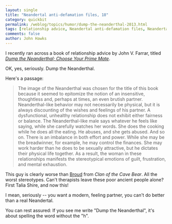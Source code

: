 ```yaml
---
layout: single 
title: "Neandertal anti-defamation files, 18" 
category: quickbit
permalink: /weblog/topics/humor/dump-the-neanderthal-2013.html
tags: [relationship advice, Neandertal anti-defamation files, Neandertals, psychology] 
comments: false 
author: John Hawks 
---
```


I recently ran across a book of relationship advice by John V. Farrar, titled <a href="http://www.amazon.com/gp/product/B008N0P5TU/ref=as_li_ss_tl?ie=UTF8&tag=johnhawksanth-20&linkCode=as2&camp=1789&creative=390957&creativeASIN=B008N0P5TU"><em>Dump the Neanderthal; Choose Your Prime Mate</em></a>. 

OK, yes, seriously. Dump the Neanderthal. 

Here's a passage: 

<blockquote>The image of the Neanderthal was chosen for the title of this book because it seemed to epitomize the notion of an insensitive, thoughtless and, perhaps at times, an even brutish partner. Neanderthal-like behavior may not necessarily be physical, but it is always discounting of the wishes and feelings of his partner. A dysfunctional, unhealthy relationship does not exhibit either fairness or balance. The Neanderthal-like male says whatever he feels like saying, while she carefully watches her words. She does the cooking while he does all the eating. He abuses, and she gets abused. And so on. There is an imbalance in both effort and power. While she may be the breadwinner, for example, he may control the finances. She may work harder than he does to be sexually attractive, but he dictates their physical life together. As a result, the woman in these relationships manifests the stereotypical emotions of guilt, frustration, and mental exhaustion.</blockquote>

This guy is clearly worse than <a href="http://en.wikipedia.org/wiki/The_Clan_of_the_Cave_Bear">Broud</a> from <em>Clan of the Cave Bear</em>. All the worst stereotypes. Can't therapists leave these poor ancient people alone? First Talia Shire, and now this!

I mean, seriously -- you want a modern, feeling partner, you can't do better than a real Neandertal. 

You can rest assured: If you see me write "Dump the Neanderthal", it's about spelling the word without the "h". 


